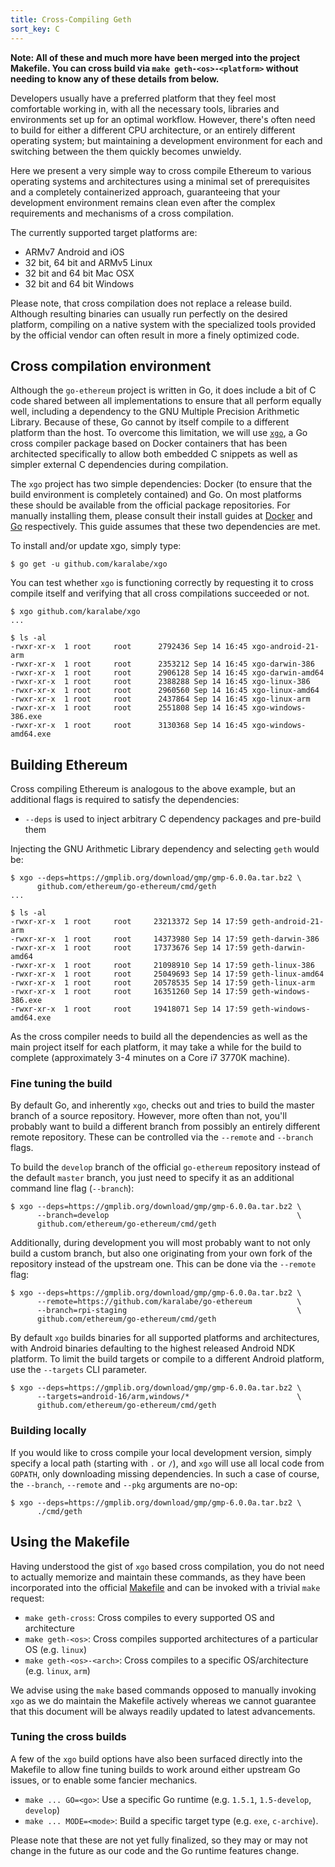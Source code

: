 ```yaml
---
title: Cross-Compiling Geth
sort_key: C
---
```


**Note: All of these and much more have been merged into the project Makefile. You can
cross build via `make geth-<os>-<platform>` without needing to know any of these details
from below.**

Developers usually have a preferred platform that they feel most comfortable working in,
with all the necessary tools, libraries and environments set up for an optimal workflow.
However, there's often need to build for either a different CPU architecture, or an
entirely different operating system; but maintaining a development environment for each
and switching between the them quickly becomes unwieldy.

Here we present a very simple way to cross compile Ethereum to various operating systems
and architectures using a minimal set of prerequisites and a completely containerized
approach, guaranteeing that your development environment remains clean even after the
complex requirements and mechanisms of a cross compilation.

The currently supported target platforms are:

 - ARMv7 Android and iOS
 - 32 bit, 64 bit and ARMv5 Linux
 - 32 bit and 64 bit Mac OSX
 - 32 bit and 64 bit Windows

Please note, that cross compilation does not replace a release build. Although resulting
binaries can usually run perfectly on the desired platform, compiling on a native system
with the specialized tools provided by the official vendor can often result in more a
finely optimized code.

## Cross compilation environment

Although the `go-ethereum` project is written in Go, it does include a bit of C code
shared between all implementations to ensure that all perform equally well, including a
dependency to the GNU Multiple Precision Arithmetic Library. Because of these, Go cannot
by itself compile to a different platform than the host. To overcome this limitation, we
will use [`xgo`](https://github.com/karalabe/xgo), a Go cross compiler package based on
Docker containers that has been architected specifically to allow both embedded C snippets
as well as simpler external C dependencies during compilation.

The `xgo` project has two simple dependencies: Docker (to ensure that the build
environment is completely contained) and Go. On most platforms these should be available
from the official package repositories. For manually installing them, please consult their
install guides at [Docker](https://docs.docker.com/installation/) and
[Go](https://golang.org/doc/install) respectively. This guide assumes that these two
dependencies are met.

To install and/or update xgo, simply type:

    $ go get -u github.com/karalabe/xgo

You can test whether `xgo` is functioning correctly by requesting it to cross
compile itself and verifying that all cross compilations succeeded or not.

    $ xgo github.com/karalabe/xgo
    ...

    $ ls -al
    -rwxr-xr-x  1 root     root      2792436 Sep 14 16:45 xgo-android-21-arm
    -rwxr-xr-x  1 root     root      2353212 Sep 14 16:45 xgo-darwin-386
    -rwxr-xr-x  1 root     root      2906128 Sep 14 16:45 xgo-darwin-amd64
    -rwxr-xr-x  1 root     root      2388288 Sep 14 16:45 xgo-linux-386
    -rwxr-xr-x  1 root     root      2960560 Sep 14 16:45 xgo-linux-amd64
    -rwxr-xr-x  1 root     root      2437864 Sep 14 16:45 xgo-linux-arm
    -rwxr-xr-x  1 root     root      2551808 Sep 14 16:45 xgo-windows-386.exe
    -rwxr-xr-x  1 root     root      3130368 Sep 14 16:45 xgo-windows-amd64.exe


## Building Ethereum

Cross compiling Ethereum is analogous to the above example, but an additional flags is
required to satisfy the dependencies:

 - `--deps` is used to inject arbitrary C dependency packages and pre-build them

Injecting the GNU Arithmetic Library dependency and selecting `geth` would be:

    $ xgo --deps=https://gmplib.org/download/gmp/gmp-6.0.0a.tar.bz2 \
          github.com/ethereum/go-ethereum/cmd/geth
    ...

    $ ls -al
    -rwxr-xr-x  1 root     root     23213372 Sep 14 17:59 geth-android-21-arm
    -rwxr-xr-x  1 root     root     14373980 Sep 14 17:59 geth-darwin-386
    -rwxr-xr-x  1 root     root     17373676 Sep 14 17:59 geth-darwin-amd64
    -rwxr-xr-x  1 root     root     21098910 Sep 14 17:59 geth-linux-386
    -rwxr-xr-x  1 root     root     25049693 Sep 14 17:59 geth-linux-amd64
    -rwxr-xr-x  1 root     root     20578535 Sep 14 17:59 geth-linux-arm
    -rwxr-xr-x  1 root     root     16351260 Sep 14 17:59 geth-windows-386.exe
    -rwxr-xr-x  1 root     root     19418071 Sep 14 17:59 geth-windows-amd64.exe


As the cross compiler needs to build all the dependencies as well as the main project
itself for each platform, it may take a while for the build to complete (approximately 3-4
minutes on a Core i7 3770K machine).

### Fine tuning the build

By default Go, and inherently `xgo`, checks out and tries to build the master branch of a
source repository. However, more often than not, you'll probably want to build a different
branch from possibly an entirely different remote repository. These can be controlled via
the `--remote` and `--branch` flags.

To build the `develop` branch of the official `go-ethereum` repository instead of the
default `master` branch, you just need to specify it as an additional command line flag
(`--branch`):

    $ xgo --deps=https://gmplib.org/download/gmp/gmp-6.0.0a.tar.bz2 \
          --branch=develop                                          \
          github.com/ethereum/go-ethereum/cmd/geth

Additionally, during development you will most probably want to not only build a custom
branch, but also one originating from your own fork of the repository instead of the
upstream one. This can be done via the `--remote` flag:

    $ xgo --deps=https://gmplib.org/download/gmp/gmp-6.0.0a.tar.bz2 \
          --remote=https://github.com/karalabe/go-ethereum          \
          --branch=rpi-staging                                      \
          github.com/ethereum/go-ethereum/cmd/geth

By default `xgo` builds binaries for all supported platforms and architectures, with
Android binaries defaulting to the highest released Android NDK platform. To limit the
build targets or compile to a different Android platform, use the `--targets` CLI
parameter.

    $ xgo --deps=https://gmplib.org/download/gmp/gmp-6.0.0a.tar.bz2 \
          --targets=android-16/arm,windows/*                        \
          github.com/ethereum/go-ethereum/cmd/geth

### Building locally

If you would like to cross compile your local development version, simply specify a local
path (starting with `.` or `/`), and `xgo` will use all local code from `GOPATH`, only
downloading missing dependencies. In such a case of course, the `--branch`, `--remote` and
`--pkg` arguments are no-op:

    $ xgo --deps=https://gmplib.org/download/gmp/gmp-6.0.0a.tar.bz2 \
          ./cmd/geth

## Using the Makefile

Having understood the gist of `xgo` based cross compilation, you do not need to actually
memorize and maintain these commands, as they have been incorporated into the official
[Makefile](https://github.com/ethereum/go-ethereum/blob/master/Makefile) and can be
invoked with a trivial `make` request:

 * `make geth-cross`: Cross compiles to every supported OS and architecture
 * `make geth-<os>`: Cross compiles supported architectures of a particular OS (e.g. `linux`)
 * `make geth-<os>-<arch>`: Cross compiles to a specific OS/architecture (e.g. `linux`, `arm`)

We advise using the `make` based commands opposed to manually invoking `xgo` as we do
maintain the Makefile actively whereas we cannot guarantee that this document will be
always readily updated to latest advancements.

### Tuning the cross builds

A few of the `xgo` build options have also been surfaced directly into the Makefile to
allow fine tuning builds to work around either upstream Go issues, or to enable some
fancier mechanics.

 - `make ... GO=<go>`: Use a specific Go runtime (e.g. `1.5.1`, `1.5-develop`, `develop`)
 - `make ... MODE=<mode>`: Build a specific target type (e.g. `exe`, `c-archive`).

Please note that these are not yet fully finalized, so they may or may not change in the
future as our code and the Go runtime features change.
